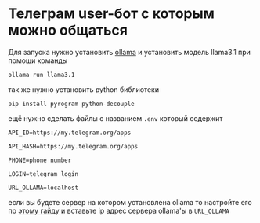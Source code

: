 # Телеграм user-бот с которым можно общаться
Для запуска нужно установить [ollama](https://ollama.com/) и установить модель llama3.1 при помощи команды 
```
ollama run llama3.1
```
так же нужно установить python библиотеки
```
pip install pyrogram python-decouple
```
ещё нужно сделать файлы с названием `.env` который содержит
```
API_ID=https://my.telegram.org/apps

API_HASH=https://my.telegram.org/apps

PHONE=phone number

LOGIN=telegram login

URL_OLLAMA=localhost
```
если вы будете сервер на котором установлена ollama то настройте его по [этому гайду](https://github.com/ollama/ollama/blob/main/docs/faq.md) и вставьте ip адрес сервера ollama'ы в `URL_OLLAMA`
